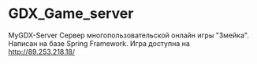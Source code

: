 # GDX_Game_server
MyGDX-Server
Сервер многопользовательской онлайн игры "Змейка". Написан на базе Spring Framework.
Игра доступна на http://89.253.218.18/
